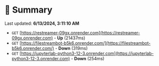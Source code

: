 # 📖 Summary
Last updated: **6/13/2024, 3:11:10 AM**

- `GET` [https://restreamer-09gx.onrender.com](https://restreamer-09gx.onrender.com) - **Up** (21437ms)
- `GET` [https://filestreambot-b5k6.onrender.com/](https://filestreambot-b5k6.onrender.com/) - **Down** (319ms)
- `GET` [https://jupyterlab-python3-12-3.onrender.com](https://jupyterlab-python3-12-3.onrender.com) - **Down** (254ms)
